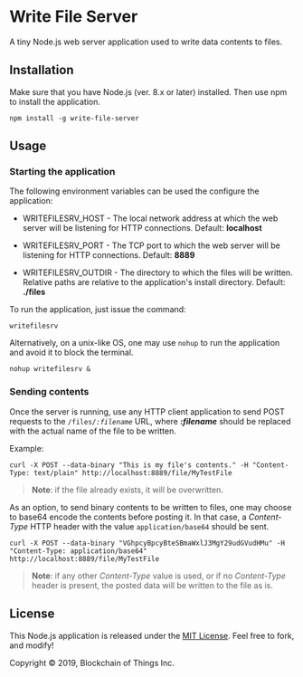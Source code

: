 # Write File Server

A tiny Node.js web server application used to write data contents to files.

## Installation

Make sure that you have Node.js (ver. 8.x or later) installed. Then use npm to install the application.

```shell
npm install -g write-file-server
```

## Usage

### Starting the application

The following environment variables can be used the configure the application:

- WRITEFILESRV_HOST - The local network address at which the web server will be listening for HTTP connections. Default: **localhost**

- WRITEFILESRV_PORT - The TCP port to which the web server will be listening for HTTP connections. Default: **8889**
 
- WRITEFILESRV_OUTDIR - The directory to which the files will be written. Relative paths are relative to the application's
 install directory. Default: **./files**

To run the application, just issue the command:

```shell
writefilesrv
```

Alternatively, on a unix-like OS, one may use `nohup` to run the application and avoid it to block the terminal.

```shell
nohup writefilesrv &
```

### Sending contents

Once the server is running, use any HTTP client application to send POST requests to the <code>/files/<i>:filename</i></code> URL,
 where ***:filename*** should be replaced with the actual name of the file to be written.

Example:

```shell
curl -X POST --data-binary "This is my file's contents." -H "Content-Type: text/plain" http://localhost:8889/file/MyTestFile
```

> **Note**: if the file already exists, it will be overwritten.

As an option, to send binary contents to be written to files, one may choose to base64 encode the contents before
 posting it. In that case, a *Content-Type* HTTP header with the value `application/base64` should be sent.

```shell
curl -X POST --data-binary "VGhpcyBpcyBteSBmaWxlJ3MgY29udGVudHMu" -H "Content-Type: application/base64" http://localhost:8889/file/MyTestFile
```

> **Note**: if any other *Content-Type* value is used, or if no *Content-Type* header is present, the posted data will
 be written to the file as is.

## License

This Node.js application is released under the [MIT License](LICENSE). Feel free to fork, and modify!

Copyright © 2019, Blockchain of Things Inc.
